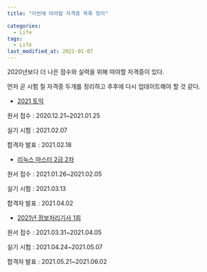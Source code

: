 ```yaml
---
title: "이번에 따야할 자격증 목록 정리"

categories:
  - Life
tags: 
  - Life
last_modified_at: 2021-01-07
---
```

2020년보다 더 나은 점수와 실력을 위해 따야할 자격증이 있다.

먼저 곧 시험 칠 자격증 두개를 정리하고 추후에 다시 업데이트해야 할 것 같다.

* [2021 토익](https://exam.toeic.co.kr/)

원서 접수 : 2020.12.21~2021.01.25

실기 시험 : 2021.02.07

합격자 발표 : 2021.02.18

* [리눅스 마스터 2급 2차](https://www.ihd.or.kr/guidecert1.do)

원서 접수 : 2021.01.26~2021.02.05

실기 시험 : 2021.03.13

합격자 발표 : 2021.04.02

* [2021년 정보처리기사 1회](http://www.q-net.or.kr/crf021.do?id=crf02101&gSite=Q&gId=&scheType=01)

원서 접수 : 2021.03.31~2021.04.05

실기 시험 : 2021.04.24~2021.05.07

합격자 발표 : 2021.05.21~2021.06.02
